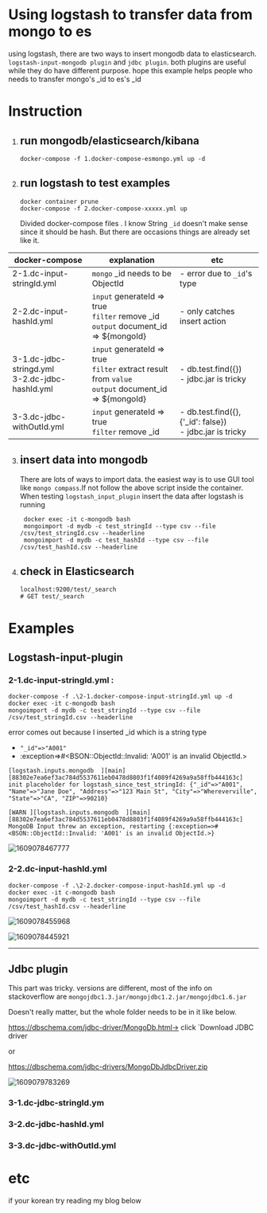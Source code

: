 # Using logstash to transfer data from mongo to es
using logstash, there are two ways to insert mongodb data to elasticsearch.
`logstash-input-mongodb plugin` and `jdbc plugin`.
both plugins are useful while they do have different purpose.
hope this example helps people who needs to transfer mongo's _id to es's _id

# Instruction

1. ## **run mongodb/elasticsearch/kibana**

   ```
   docker-compose -f 1.docker-compose-esmongo.yml up -d
   ```


2. ## **run logstash to test examples**
   
    ``` 
    docker container prune
    docker-compose -f 2.docker-compose-xxxxx.yml up
    ```
    
    Divided docker-compose files . I know String `_id` doesn't make sense since it should be hash. But there are occasions things are already set like it. 

| docker-compose | explanation | etc |
| ------------------------------------- | ---- | ---- |
| 2-1.dc-input-stringId.yml | `mongo` _id needs to be ObjectId | - error due to `_id`'s type |
| 2-2.dc-input-hashId.yml | `input` generateId => true<br />`filter` remove _id <br />`output` document_id => ${mongoId} | - only catches insert action |
| 3-1.dc-jdbc-stringd.yml<br />3-2.dc-jdbc-hashId.yml | `input` generateId => true<br />`filter` extract result from `value` <br />`output` document_id => ${mongoId} | - db.test.find({})<br />- jdbc.jar is tricky |
| 3-3.dc-jdbc-withOutId.yml |`input` generateId => true<br />`filter` remove _id <br />|- db.test.find({},{'_id': false})<br />- jdbc.jar is tricky|

3. ## insert data into mongodb

   There are lots of ways to import data. the easiest way is to use GUI tool like `mongo compass`.If not follow the above script inside the container. When testing `logstash_input_plugin` insert the data after logstash is running

   ```
    docker exec -it c-mongodb bash
    mongoimport -d mydb -c test_stringId --type csv --file /csv/test_stringId.csv --headerline
    mongoimport -d mydb -c test_hashId --type csv --file /csv/test_hashId.csv --headerline
   ```

4. ## check in Elasticsearch

   ```
   localhost:9200/test/_search
   # GET test/_search
   ```

# Examples

## Logstash-input-plugin

### 2-1.dc-input-stringId.yml  : <ERROR>

```
docker-compose -f .\2-1.docker-compose-input-stringId.yml up -d 
docker exec -it c-mongodb bash
mongoimport -d mydb -c test_stringId --type csv --file /csv/test_stringId.csv --headerline
```

error comes out because I inserted _id which is a string type
- ` "_id"=>"A001" `
- :exception=>#<BSON::ObjectId::Invalid: 'A001' is an invalid ObjectId.>

```
[logstash.inputs.mongodb  ][main][88302e7ea6ef3ac784d5537611eb0478d8803f1f4089f4269a9a58ffb444163c] init placeholder for logstash_since_test_stringId: {"_id"=>"A001", "Name"=>"Jane Doe", "Address"=>"123 Main St", "City"=>"Whereverville", "State"=>"CA", "ZIP"=>90210}

[WARN ][logstash.inputs.mongodb  ][main][88302e7ea6ef3ac784d5537611eb0478d8803f1f4089f4269a9a58ffb444163c] MongoDB Input threw an exception, restarting {:exception=>#<BSON::ObjectId::Invalid: 'A001' is an invalid ObjectId.>}
```

![1609078467777](C:\Users\deet1\AppData\Roaming\Typora\typora-user-images\1609078467777.png)

### 2-2.dc-input-hashId.yml

```
docker-compose -f .\2-2.docker-compose-input-hashId.yml up -d 
docker exec -it c-mongodb bash
mongoimport -d mydb -c test_stringId --type csv --file /csv/test_hashId.csv --headerline
```

![1609078455968](C:\Users\deet1\AppData\Roaming\Typora\typora-user-images\1609078455968.png)

![1609078445921](C:\Users\deet1\AppData\Roaming\Typora\typora-user-images\1609078445921.png)

---

## Jdbc plugin 

This part was tricky. versions are different, most of the info on stackoverflow are `mongojdbc1.3.jar/mongojdbc1.2.jar/mongojdbc1.6.jar` 

Doesn't really matter, but the whole folder needs to be in it like below.

https://dbschema.com/jdbc-driver/MongoDb.html-> click `Download JDBC driver

or

https://dbschema.com/jdbc-drivers/MongoDbJdbcDriver.zip

![1609079783269](C:\Users\deet1\AppData\Roaming\Typora\typora-user-images\1609079783269.png)

### 3-1.dc-jdbc-stringId.ym

### 3-2.dc-jdbc-hashId.yml

### 3-3.dc-jdbc-withOutId.yml

# etc
if your korean try reading my blog below
